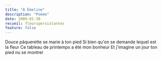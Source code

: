 ```yaml
---
title: "À Émeline"
description: "Poème"
date: 2009-01-30
recueil: fleurspersistantes
feature: false
---
```


Douce pâquerette se marie à ton pied
Si bien qu'on se demande lequel est la fleur
Ce tableau de printemps a été mon bonheur
Et j'imagine un jour ton pied nu se montrer
